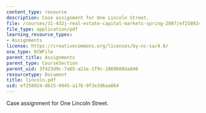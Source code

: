 ```yaml
---
content_type: resource
description: Case assignment for One Lincoln Street.
file: /courses/11-432j-real-estate-capital-markets-spring-2007/ef258924d6159945a1769f3e3d6aa064_lincoln.pdf
file_type: application/pdf
learning_resource_types:
- Assignments
license: https://creativecommons.org/licenses/by-nc-sa/4.0/
ocw_type: OCWFile
parent_title: Assignments
parent_type: CourseSection
parent_uid: 3f423d9c-7a65-a21e-1f9c-1869680da846
resourcetype: Document
title: lincoln.pdf
uid: ef258924-d615-9945-a176-9f3e3d6aa064
---
```

Case assignment for One Lincoln Street.